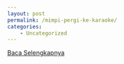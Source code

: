 ```yaml
---
layout: post
permalink: /mimpi-pergi-ke-karaoke/
categories:
    - Uncategorized
---
```


[Baca Selengkapnya](/09)